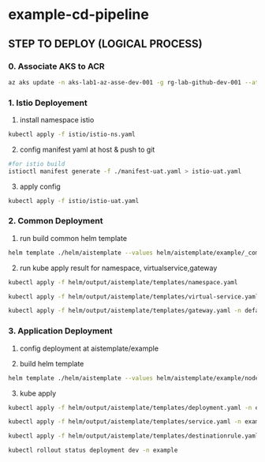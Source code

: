 # example-cd-pipeline


## STEP TO DEPLOY (LOGICAL PROCESS)

### 0. Associate AKS to ACR 

```bash
az aks update -n aks-lab1-az-asse-dev-001 -g rg-lab-github-dev-001 --attach-acr acrlab1azassedev001
```

### 1. Istio Deployement

1. install namespace istio

```bash
kubectl apply -f istio/istio-ns.yaml
```

2. config manifest yaml at host & push to git

```bash
#for istio build
istioctl manifest generate -f ./manifest-uat.yaml > istio-uat.yaml
```

3. apply config

```bash
kubectl apply -f istio/istio-uat.yaml
```


### 2. Common Deployment

1. run build common helm template

```bash
helm template ./helm/aistemplate --values helm/aistemplate/example/_common-values.yaml --set projectName=example --set istio.enabled=true --set deploymentEnvironment=dev --output-dir helm/output
``` 

2. run kube apply result for namespace, virtualservice,gateway

```bash
kubectl apply -f helm/output/aistemplate/templates/namespace.yaml

kubectl apply -f helm/output/aistemplate/templates/virtual-service.yaml -n example-dev

kubectl apply -f helm/output/aistemplate/templates/gateway.yaml -n default
```

### 3. Application Deployment

1. config deployment at aistemplate/example

2. build helm template

```bash
helm template ./helm/aistemplate --values helm/aistemplate/example/node-express-app.yaml --set deploymentEnvironment=dev --set imageVersion=0.0.1-SNAPSHOT --set buildNumber=1 --output-dir helm/output
```

3. kube apply

```bash
kubectl apply -f helm/output/aistemplate/templates/deployment.yaml -n example

kubectl apply -f helm/output/aistemplate/templates/service.yaml -n example

kubectl apply -f helm/output/aistemplate/templates/destinationrule.yaml -n example

kubectl rollout status deployment dev -n example

```
